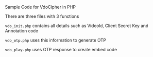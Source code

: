 Sample Code for VdoCipher in PHP

There are three files with 3 functions

`vdo_init.php` contains all details such as VideoId, Client Secret Key and Annotation code

`vdo_otp.php` uses this information to generate OTP

`vdo_play.php` uses OTP response to create embed code
